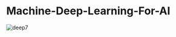 # Machine-Deep-Learning-For-AI
![deep7](https://github.com/a0LoNeDaRK-01/Machine-Deep-Learning-For-AI/assets/130088784/d96a48c1-5b6f-4ba0-bb13-113b04cafae6)
